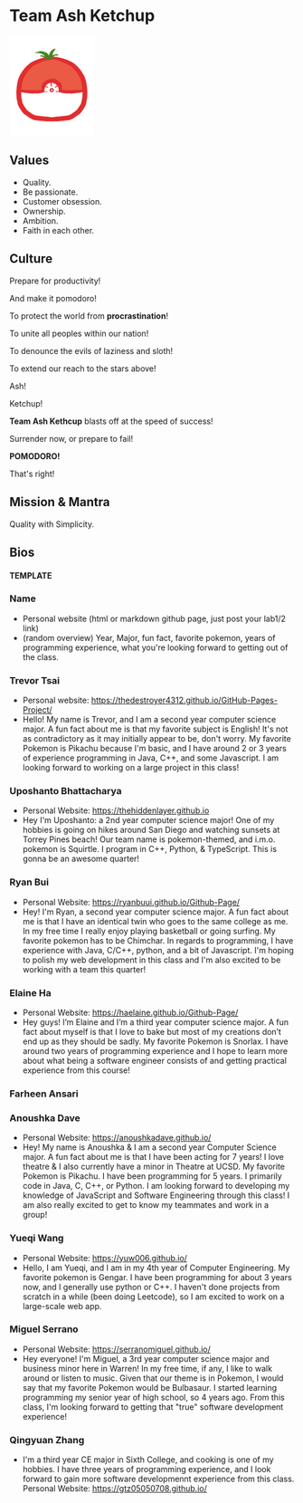<h1>Team Ash Ketchup</h1>
<img src="images/logo.png" alt="pikachu" width="150"/>

## Values
- Quality.
- Be passionate.
- Customer obsession.
- Ownership.
- Ambition.
- Faith in each other.

## Culture
Prepare for productivity!

And make it pomodoro!

To protect the world from **procrastination**!

To unite all peoples within our nation!

To denounce the evils of laziness and sloth!

To extend our reach to the stars above!

Ash!

Ketchup!

**Team Ash Kethcup** blasts off at the speed of success!

Surrender now, or prepare to fail!

**POMODORO!**

That's right!

## Mission & Mantra
Quality with Simplicity.

## Bios

#### TEMPLATE
### Name
- Personal website (html or markdown github page, just post your lab1/2 link)
- (random overview) Year, Major, fun fact, favorite pokemon, years of programming experience, what you're looking forward to getting out of the class.

### Trevor Tsai
- Personal website: https://thedestroyer4312.github.io/GitHub-Pages-Project/
- Hello! My name is Trevor, and I am a second year computer science major. A fun fact about me is that my favorite subject is English! It's not as contradictory as it may initially appear to be, don't worry. My favorite Pokemon is Pikachu because I'm basic, and I have around 2 or 3 years of experience programming in Java, C++, and some Javascript. I am looking forward to working on a large project in this class!
### Uposhanto Bhattacharya
- Personal Website: https://thehiddenlayer.github.io
- Hey I'm Uposhanto: a 2nd year computer science major! One of my hobbies is going on hikes around San Diego and watching sunsets at Torrey Pines beach! Our team name is pokemon-themed, and i.m.o. pokemon is Squirtle. I program in C++, Python, & TypeScript. This is gonna be an awesome quarter!
### Ryan Bui
- Personal Website: https://ryanbuui.github.io/Github-Page/
- Hey! I'm Ryan, a second year computer science major. A fun fact about me is that I have an identical twin who goes to the same college as me. In my free time I really enjoy playing basketball or going surfing. My favorite pokemon has to be Chimchar. In regards to programming, I have experience with Java, C/C++, python, and a bit of Javascript. I'm hoping to polish my web development in this class and I'm also excited to be working with a team this quarter!   
### Elaine Ha
- Personal Website: https://haelaine.github.io/Github-Page/
- Hey guys! I’m Elaine and I’m a third year computer science major. A fun fact about myself is that I love to bake but most of my creations don’t end up as they should be sadly. My favorite Pokemon is Snorlax. I have around two years of programming experience and I hope to learn more about what being a software engineer consists of and getting practical experience from this course! 
### Farheen Ansari
### Anoushka Dave
- Personal Website: https://anoushkadave.github.io/
- Hey! My name is Anoushka & I am a second year Computer Science major. A fun fact about me is that I have been acting for 7 years! I love theatre & I also currently have a minor in Theatre at UCSD. My favorite Pokemon is Pikachu. I have been programming for 5 years. I primarily code in Java, C, C++, or Python. I am looking forward to developing my knowledge of JavaScript and Software Engineering through this class! I am also really excited to get to know my teammates and work in a group!
### Yueqi Wang
- Personal Website: https://yuw006.github.io/
- Hello, I am Yueqi, and I am in my 4th year of Computer Engineering. My favorite pokemon is Gengar. I have been programming for about 3 years now, and I generally use python or C++. I haven't done projects from scratch in a while (been doing Leetcode), so I am excited to work on a large-scale web app.
### Miguel Serrano
- Personal Website: https://serranomiguel.github.io/
- Hey everyone! I'm Miguel, a 3rd year computer science major and business minor here in Warren! In my free time, if any, I like to walk around or listen to music. Given that our theme is in Pokemon, I would say that my favorite Pokemon would be Bulbasaur. I started learning programming my senior year of high school, so 4 years ago. From this class, I'm looking forward to getting that "true" software development experience!
### Qingyuan Zhang
- I'm a third year CE major in Sixth College, and cooking is one of my hobbies. I have three years of programming experience, and I look forward to gain more software developmennt experience from this class.
Personal Website: https://gtz05050708.github.io/
